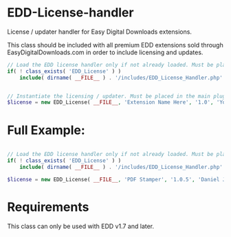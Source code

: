 EDD-License-handler
===================

License / updater handler for Easy Digital Downloads extensions.

This class should be included with all premium EDD extensions sold through EasyDigitalDownloads.com in order to include licensing and updates.

```php
// Load the EDD license handler only if not already loaded. Must be placed in the main plugin file
if( ! class_exists( 'EDD_License' ) )
	include( dirname( __FILE__ ) . '/includes/EDD_License_Handler.php' );


// Instantiate the licensing / updater. Must be placed in the main plugin file
$license = new EDD_License( __FILE__, 'Extension Name Here', '1.0', 'Your Name' );
```

Full Example:
=============
```php

// Load the EDD license handler only if not already loaded. Must be placed in the main plugin file
if( ! class_exists( 'EDD_License' ) )
	include( dirname( __FILE__ ) . '/includes/EDD_License_Handler.php' );

$license = new EDD_License( __FILE__, 'PDF Stamper', '1.0.5', 'Daniel J Griffiths' );
```

Requirements
============

This class can only be used with EDD v1.7 and later.